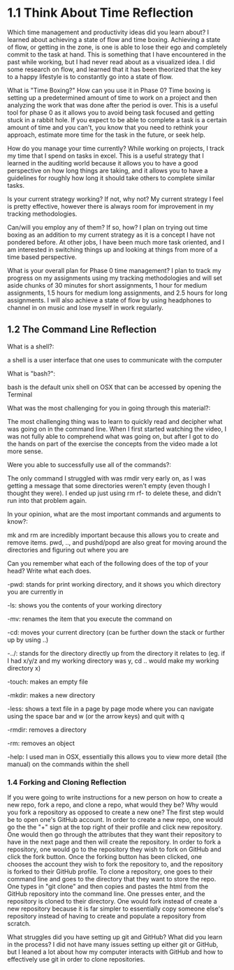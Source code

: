 # 1.1 Think About Time Reflection 

Which time management and productivity ideas did you learn about?
I learned about achieving a state of flow and time boxing.  Achieving a state of flow, or getting in the zone, is one is able to lose their ego and completely commit to the task at hand.  This is something that I have encountered in the past while working, but I had never read about as a visualized idea.  I did some research on flow, and learned that it has been theorized that the key to a happy lifestyle is to constantly go into a state of flow.

What is "Time Boxing?" How can you use it in Phase 0?
Time boxing is setting up a predetermined amount of time to work on a project and then analyzing the work that was done after the period is over.  This is a useful tool for phase 0 as it allows you to avoid being task focused and getting stuck in a rabbit hole.  If you expect to be able to complete a task is a certain amount of time and you can't, you know that you need to rethink your approach, estimate more time for the task in the future, or seek help.

How do you manage your time currently?
While working on projects, I track my time that I spend on tasks in excel.  This is a useful strategy that I learned in the auditing world because it allows you to have a good perspective on how long things are taking, and it allows you to have a guidelines for roughly how long it should take others to complete similar tasks.

Is your current strategy working? If not, why not?
My current strategy I feel is pretty effective, however there is always room for improvement in my tracking methodologies.

Can/will you employ any of them? If so, how?
I plan on trying out time boxing as an addition to my current strategy as it is a concept I have not pondered before.  At other jobs, I have been much more task oriented, and I am interested in switching things up and looking at things from more of a time based perspective.

What is your overall plan for Phase 0 time management?
I plan to track my progress on my assignments using my tracking methodologies and will set aside chunks of 30 minutes for short assignments, 1 hour for medium assignments, 1.5 hours for medium long assignments, and 2.5 hours for long assignments.  I will also achieve a state of flow by using headphones to channel in on music and lose myself in work regularly.

## 1.2 The Command Line Reflection

What is a shell?:


a shell is a user interface that one uses to communicate with the computer

What is "bash?":


bash is the default unix shell on OSX that can be accessed by opening the Terminal


What was the most challenging for you in going through this material?:


The most challenging thing was to learn to quickly read and decipher what was going on in the command line. When I first started watching the video, I was not fully able to comprehend what was going on, but after I got to do the hands on part of the exercise the concepts from the video made a lot more sense.


Were you able to successfully use all of the commands?:


The only command I struggled with was rmdir very early on, as I was getting a message that some directories weren't empty (even though I thought they were). I ended up just using rm rf- to delete these, and didn't run into that problem again.

In your opinion, what are the most important commands and arguments to know?:


mk and rm are incredibly important because this allows you to create and remove items. pwd, .., and pushd/popd are also great for moving around the directories and figuring out where you are

Can you remember what each of the following does of the top of your head? Write what each does.

-pwd: stands for print working directory, and it shows you which directory you are currently in

-ls: shows you the contents of your working directory

-mv: renames the item that you execute the command on

-cd: moves your current directory (can be further down the stack or further up by using ..)

-../: stands for the directory directly up from the directory it relates to (eg. if I had x/y/z and my working directory was y, cd .. would make my working directory x)

-touch: makes an empty file

-mkdir: makes a new directory

-less: shows a text file in a page by page mode where you can navigate using the space bar and w (or the arrow keys) and quit with q

-rmdir: removes a directory

-rm: removes an object

-help: I used man in OSX, essentially this allows you to view more detail (the manual) on the commands within the shell

### 1.4 Forking and Cloning Reflection 

If you were going to write instructions for a new person on how to create a new repo, fork a repo, and clone a repo, what would they be? Why would you fork a repository as opposed to create a new one?
The first step would be to open one's GitHub account.  In order to create a new repo, one would go the the "+" sign at the top right of their profile and click new repository.  One would then go through the attributes that they want their repository to have in the next page and then will create the repository.  In order to fork a repository, one would go to the repository they wish to fork on GitHub and click the fork button.  Once the forking button has been clicked, one chooses the account they wish to fork the repository to, and the repository is forked to their GitHub profile.  To clone a repository, one goes to their command line and goes to the directory that they want to store the repo.  One types in "git clone" and then copies and pastes the html from the GitHub repository into the command line.  One presses enter, and the repository is cloned to their directory.  One would fork instead of create a new repository because it is far simpler to essentially copy someone else's repository instead of having to create and populate a repository from scratch.

What struggles did you have setting up git and GitHub? What did you learn in the process?
I did not have many issues setting up either git or GitHub, but I leaned a lot about how my computer interacts with GitHub and how to effectively use git in order to clone repositories.